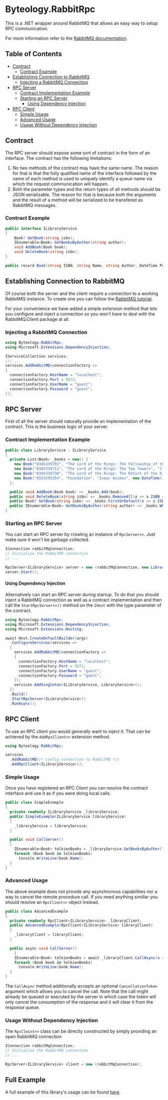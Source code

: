 # Byteology.RabbitRpc
This is a .NET wrapper around RabbitMQ that allows an easy way to setup RPC communication.

For more information refer to the [RabbitMQ documentation](https://www.rabbitmq.com/tutorials/tutorial-six-dotnet.html).

## Table of Contents
- [Contract](#contract)
    - [Contract Example](#contract-example)
- [Establishing Connection to RabbitMQ](#stablishing-connection-to-Rabbitmq)
    - [Injecting a RabbitMQ Connection](#injecting-a-rabbitmq-connection)
- [RPC Server](#rpc-server)
    - [Contract Implementation Example](#contract-implementation-example)
    - [Starting an RPC Server](#starting-an-rpc-server)
        - [Using Dependency Injection](#using-dependency-injection)
- [RPC Client](#rpc-client)
    - [Simple Usage](#simple-usage)
    - [Advanced Usage](#advanced-usage)
    - [Usage Without Dependency Injection](#usage-without-dependency-injection)

## Contract
The RPC server should expose some sort of contract in the form of an interface. The contract has the following limitations:
1. No two methods of the contract may have the same name. The reason for that is that the fully qualified name of the interface followed by the name of each method is used to uniquely identify a queue name via which the request communication will happen.
2. Both the parameter types and the return types of all methods should be JSON serializable. The reason for that is because both the arguments and the result of a method will be serialized to be transfered as RabbitMQ messages.

### Contract Example
``` c#
public interface ILibraryService
{
    Book? GetBook(string isbn);
    IEnumerable<Book> GetBooksByAuthor(string author);
    void AddBook(Book book);
    void DeleteBook(string isbn);
}

public record Book(string ISBN, string Name, string Author, DateTime PublicationDate);
```
## Establishing Connection to RabbitMQ
Of course both the server and the client require a connection to a working RabbitMQ instance. To create one you can follow the [RabbitMQ tutorial](https://www.rabbitmq.com/tutorials/tutorial-one-dotnet.html). 

For your convenience we have added a simple extension method that lets you configure and inject a connection so you won't have to deal with the RabbitMQ.Client package at all.

### Injecting a RabbitMQ Connection
``` c#
using Byteology.RabbitRpc;
using Microsoft.Extensions.DependencyInjection;

IServiceCollection services;
/// ...
services.AddRabbitMQ(connectionFactory =>
{
  connectionFactory.HostName = "localhost";
  connectionFactory.Port = 5672;
  connectionFactory.UserName = "guest";
  connectionFactory.Password = "guest";
});
```

## RPC Server
First of all the server should naturally provide an implementation of the contract. This is the business logic of your server.

### Contract Implementation Example
``` c#
public class LibraryService : ILibraryService
{
  private List<Book> _books = new() {
    new Book("0345339703", "The Lord of the Rings: The Fellowship of the Ring", "J.R.R.Tolkien", new DateTime(1986, 08, 12)),
    new Book("0345339711", "The Lord of the Rings: The Two Towers", "J.R.R.Tolkien", new DateTime(1986, 08, 12)),
    new Book("0345339738", "The Lord of the Rings: The Return of the King", "J.R.R.Tolkien", new DateTime(1986, 07, 12)),
    new Book("0553293354", "Foundation", "Isaac Asimov", new DateTime(1991, 10, 01))
  };

  public void AddBook(Book book) => _books.Add(book);
  public void DeleteBook(string isbn) => _books.RemoveAll(x => x.ISBN == isbn);
  public Book? GetBook(string isbn) => _books.FirstOrDefault(x => x.ISBN == isbn);
  public IEnumerable<Book> GetBooksByAuthor(string author) => _books.Where(x => x.Author == author);
}
```
### Starting an RPC Server
You can start an RPC server by creating an instance of `RpcServer<>`. Just make sure it won't be garbage collected.
``` c#
IConnection rabbitMqConnection;
// Initialize the RabbitMQ connection
// ...

RpcServer<ILibraryService> server = new (rabbitMqConnection, new LibraryService());
server.Start();
```

#### Using Dependency Injection
Alternatively can start an RPC server during startup. To do that you should inject a RabbitMQ connection as well as a contract implementation and then call the `StartRpcServer<>()` method on the `IHost` with the type parameter of the contract.
``` c#
using Byteology.RabbitRpc;
using Microsoft.Extensions.DependencyInjection;
using Microsoft.Extensions.Hosting;

await Host.CreateDefaultBuilder(args)
  .ConfigureServices(services =>
  {
    services.AddRabbitMQ(connectionFactory =>
    {
      connectionFactory.HostName = "localhost";
      connectionFactory.Port = 5672;
      connectionFactory.UserName = "guest";
      connectionFactory.Password = "guest";
    });
    services.AddSingleton<ILibraryService, LibraryService>();
  })
  .Build()
  .StartRpcServer<ILibraryService>()
  .RunAsync();
```

## RPC Client
To use an RPC client you would generally want to inject it. That can be achieved by the `AddRpcClient<>` extension method.

``` c#
using Byteology.RabbitRpc;

services
  .AddRabbitMQ(/* config connection to RabbitMQ */)
  .AddRpcClient<ILibraryService>();
```

### Simple Usage
Once you have registered an RPC Client you can resolve the contract interface and use it as if you were doing local calls.
``` c#
public class SimpleExample
{
  private readonly ILibraryService _libraryService;
  public SimpleExample(ILibraryService libraryService)
  {
    _libraryService = libraryService;
  }

  public void CallServer()
  {
    IEnumerable<Book> tolkienBooks = _libraryService.GetBooksByAuthor("J.R.R.Tolkien");
    foreach (Book book in tolkienBooks)
      Console.WriteLine(book.Name);
  }
}
```

### Advanced Usage
The above example does not provide any asynchronous capabilities nor a way to cancel the remote procedure call. If you need anything simillar you should resolve an `RpcClient<>` object instead.
``` c#
public class AdvancedExample
{
  private readonly RpcClient<ILibraryService> _libraryClient;
  public AdvancedExample(RpcClient<ILibraryService> libraryClient)
  {
    _libraryClient = libraryClient;
  }

  public async void CallServer()
	{
    IEnumerable<Book> tolkienBooks = await _libraryClient.CallAsync(x => x.GetBooksByAuthor("J.R.R.Tolkien"));
    foreach (Book book in tolkienBooks)
      Console.WriteLine(book.Name);
  }
}
```
The `CallAsync` method additionally accepts an optional `CancellationToken` argument which allows you to cancel the call. Note that the call might already be queued or executed by the server in which case the token will only cancel the consumption of the response and it will clear it from the response queue.

### Usage Without Dependency Injection
The `RpcCleint<>` class can be directly constructed by simply providing an open RabbitMQ connection
``` c#
IConnection rabbitMqConnection;
// Initialize the RabbitMQ connection
// ...

RpcServer<ILibraryService> client = new (rabbitMqConnection);
```

## Full Example
A full example of this library's usage can be found [here](https://github.com/Byteology/rabbit-rpc/tree/master/Example).
